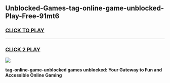 
## Unblocked-Games-tag-online-game-unblocked-Play-Free-91mt6
<h3>
<a href="https://premium76.site?title=tag-online-game-unblocked&ref=15A">CLICK TO PLAY</a></h3>
<hr>

<h3>
<a href="https://premium76.site?title=tag-online-game-unblocked&ref=15A">CLICK 2 PLAY</a>
  
</h3>

<a href="https://premium76.site?title=tag-online-game-unblocked&ref=15A"><img src="https://clearcache.store/games.png"></a>


**tag-online-game-unblocked games unblocked: Your Gateway to Fun and Accessible Online Gaming**
